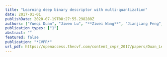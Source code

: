 ```yaml
---
title: "Learning deep binary descriptor with multi-quantization"
date: 2017-01-01
publishDate: 2020-07-19T08:27:55.298280Z
authors: ["Yueqi Duan", "Jiwen Lu", "**Ziwei Wang**", "Jianjiang Feng", "Jie Zhou"]
publication_types: ["1"]
abstract: ""
featured: false
publication: "*CVPR*"
url_pdf: https://openaccess.thecvf.com/content_cvpr_2017/papers/Duan_Learning_Deep_Binary_CVPR_2017_paper.pdf
---
```


